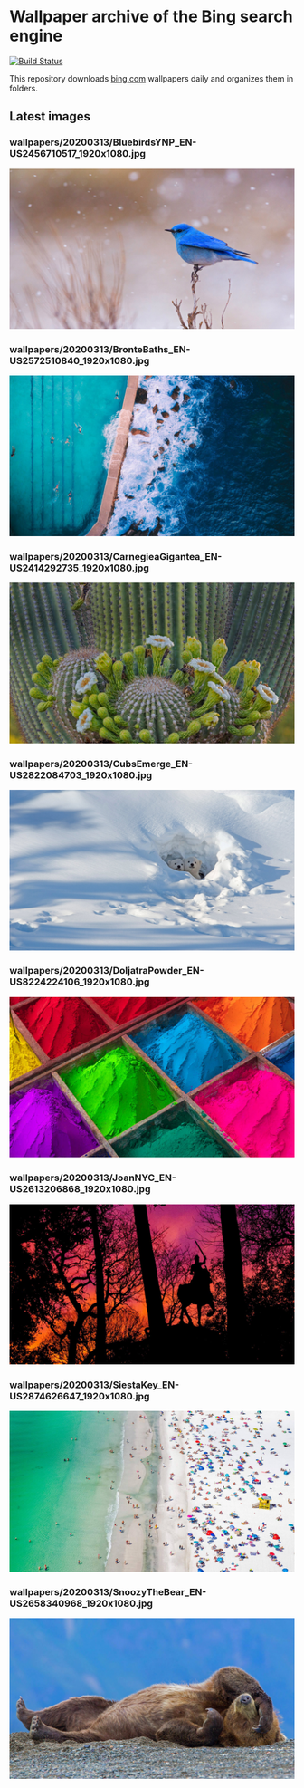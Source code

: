 # Wallpaper archive of the Bing search engine

[![Build Status](https://travis-ci.org/kijart/bing-daily-images-dl.svg?branch=wallpapers)](https://travis-ci.org/kijart/bing-daily-images-dl)

This repository downloads [bing.com](https://www.bing.com) wallpapers daily and organizes them in folders.

## Latest images

<!-- Wallpapers -->

### wallpapers/20200313/BluebirdsYNP_EN-US2456710517_1920x1080.jpg

![wallpapers/20200313/BluebirdsYNP_EN-US2456710517_1920x1080.jpg](wallpapers/20200313/BluebirdsYNP_EN-US2456710517_1920x1080.jpg)

### wallpapers/20200313/BronteBaths_EN-US2572510840_1920x1080.jpg

![wallpapers/20200313/BronteBaths_EN-US2572510840_1920x1080.jpg](wallpapers/20200313/BronteBaths_EN-US2572510840_1920x1080.jpg)

### wallpapers/20200313/CarnegieaGigantea_EN-US2414292735_1920x1080.jpg

![wallpapers/20200313/CarnegieaGigantea_EN-US2414292735_1920x1080.jpg](wallpapers/20200313/CarnegieaGigantea_EN-US2414292735_1920x1080.jpg)

### wallpapers/20200313/CubsEmerge_EN-US2822084703_1920x1080.jpg

![wallpapers/20200313/CubsEmerge_EN-US2822084703_1920x1080.jpg](wallpapers/20200313/CubsEmerge_EN-US2822084703_1920x1080.jpg)

### wallpapers/20200313/DoljatraPowder_EN-US8224224106_1920x1080.jpg

![wallpapers/20200313/DoljatraPowder_EN-US8224224106_1920x1080.jpg](wallpapers/20200313/DoljatraPowder_EN-US8224224106_1920x1080.jpg)

### wallpapers/20200313/JoanNYC_EN-US2613206868_1920x1080.jpg

![wallpapers/20200313/JoanNYC_EN-US2613206868_1920x1080.jpg](wallpapers/20200313/JoanNYC_EN-US2613206868_1920x1080.jpg)

### wallpapers/20200313/SiestaKey_EN-US2874626647_1920x1080.jpg

![wallpapers/20200313/SiestaKey_EN-US2874626647_1920x1080.jpg](wallpapers/20200313/SiestaKey_EN-US2874626647_1920x1080.jpg)

### wallpapers/20200313/SnoozyTheBear_EN-US2658340968_1920x1080.jpg

![wallpapers/20200313/SnoozyTheBear_EN-US2658340968_1920x1080.jpg](wallpapers/20200313/SnoozyTheBear_EN-US2658340968_1920x1080.jpg)

